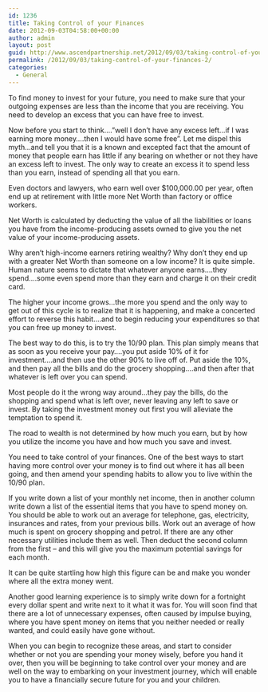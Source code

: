 ```yaml
---
id: 1236
title: Taking Control of your Finances
date: 2012-09-03T04:58:00+00:00
author: admin
layout: post
guid: http://www.ascendpartnership.net/2012/09/03/taking-control-of-your-finances-2/
permalink: /2012/09/03/taking-control-of-your-finances-2/
categories:
  - General
---
```

To find money to invest for your future, you need to make sure that your outgoing expenses are less than the income that you are receiving. You need to develop an excess that you can have free to invest.

Now before you start to think….”well I don’t have any excess left…if I was earning more money….then I would have some free”. Let me dispel this myth…and tell you that it is a known and excepted fact that the amount of money that people earn has little if any bearing on whether or not they have an excess left to invest. The only way to create an excess it to spend less than you earn, instead of spending all that you earn.

Even doctors and lawyers, who earn well over $100,000.00 per year, often end up at retirement with little more Net Worth than factory or office workers.

Net Worth is calculated by deducting the value of all the liabilities or loans you have from the income-producing assets owned to give you the net value of your income-producing assets.

Why aren’t high-income earners retiring wealthy? Why don’t they end up with a greater Net Worth than someone on a low income? It is quite simple. Human nature seems to dictate that whatever anyone earns….they spend….some even spend more than they earn and charge it on their credit card.

The higher your income grows…the more you spend and the only way to get out of this cycle is to realize that it is happening, and make a concerted effort to reverse this habit….and to begin reducing your expenditures so that you can free up money to invest.

The best way to do this, is to try the 10/90 plan. This plan simply means that as soon as you receive your pay….you put aside 10% of it for investment….and then use the other 90% to live off of. Put aside the 10%, and then pay all the bills and do the grocery shopping….and then after that whatever is left over you can spend.

Most people do it the wrong way around…they pay the bills, do the shopping and spend what is left over, never leaving any left to save or invest. By taking the investment money out first you will alleviate the temptation to spend it.

The road to wealth is not determined by how much you earn, but by how you utilize the income you have and how much you save and invest.

You need to take control of your finances. One of the best ways to start having more control over your money is to find out where it has all been going, and then amend your spending habits to allow you to live within the 10/90 plan.

If you write down a list of your monthly net income, then in another column write down a list of the essential items that you have to spend money on. You should be able to work out an average for telephone, gas, electricity, insurances and rates, from your previous bills. Work out an average of how much is spent on grocery shopping and petrol. If there are any other necessary utilities include them as well. Then deduct the second column from the first – and this will give you the maximum potential savings for each month.

It can be quite startling how high this figure can be and make you wonder where all the extra money went.

Another good learning experience is to simply write down for a fortnight every dollar spent and write next to it what it was for. You will soon find that there are a lot of unnecessary expenses, often caused by impulse buying, where you have spent money on items that you neither needed or really wanted, and could easily have gone without.

When you can begin to recognize these areas, and start to consider whether or not you are spending your money wisely, before you hand it over, then you will be beginning to take control over your money and are well on the way to embarking on your investment journey, which will enable you to have a financially secure future for you and your children.